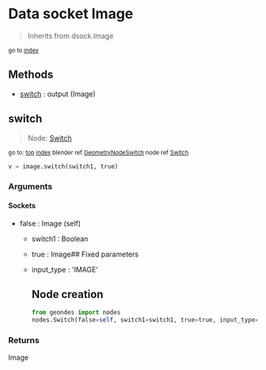 
# Data socket Image

> Inherits from dsock.Image
  
<sub>go to [index](/docs/index.md)</sub>



## Methods

- [switch](#switch) : output (Image)

## switch

> Node: [Switch](/docs/nodes/Switch.md)
  
<sub>go to: [top](#data-socket-image) [index](/docs/index.md)
blender ref [GeometryNodeSwitch](https://docs.blender.org/api/current/bpy.types.GeometryNodeSwitch.html)
node ref [Switch](https://docs.blender.org/manual/en/latest/modeling/geometry_nodes/utilities/switch.html) </sub>

```python
v = image.switch(switch1, true)
```

### Arguments


#### Sockets

- false : Image (self)
  - switch1 : Boolean
  - true : Image## Fixed parameters
  - input_type : 'IMAGE'
    
    Node creation
    -------------
    
    ```python
    from geondes import nodes
    nodes.Switch(false=self, switch1=switch1, true=true, input_type='IMAGE')
    ```

### Returns

Image

